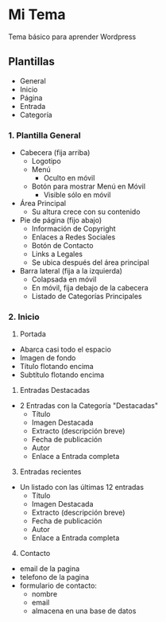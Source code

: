 # Mi Tema

Tema básico para aprender Wordpress


## Plantillas

- General
- Inicio
- Página
- Entrada
- Categoría

### 1. Plantilla General

- Cabecera (fija arriba)
  - Logotipo
  - Menú
    - Oculto en móvil
  - Botón para mostrar Menú en Móvil
    - Visible sólo en móvil
- Área Principal
  - Su altura crece con su contenido
- Pie de página (fijo abajo)
  - Información de Copyright
  - Enlaces a Redes Sociales
  - Botón de Contacto
  - Links a Legales
  - Se ubica después del área principal
- Barra lateral (fija a la izquierda)
  - Colapsada en móvil
  - En móvil, fija debajo de la cabecera
  - Listado de Categorías Principales



### 2. Inicio

1. Portada
  - Abarca casi todo el espacio
  - Imagen de fondo
  - Título flotando encima
  - Subtítulo flotando encima

1. Entradas Destacadas

  - 2 Entradas con la Categoría "Destacadas"
    - Título
    - Imagen Destacada
    - Extracto (descripción breve)
    - Fecha de publicación
    - Autor
    - Enlace a Entrada completa

3. Entradas recientes
  - Un listado con las últimas 12 entradas
    - Título
    - Imagen Destacada
    - Extracto (descripción breve)
    - Fecha de publicación
    - Autor
    - Enlace a Entrada completa

4. Contacto

  - email de la pagina
  - telefono de la pagina
  - formulario de contacto:
    - nombre
    - email
    - almacena en una base de datos
